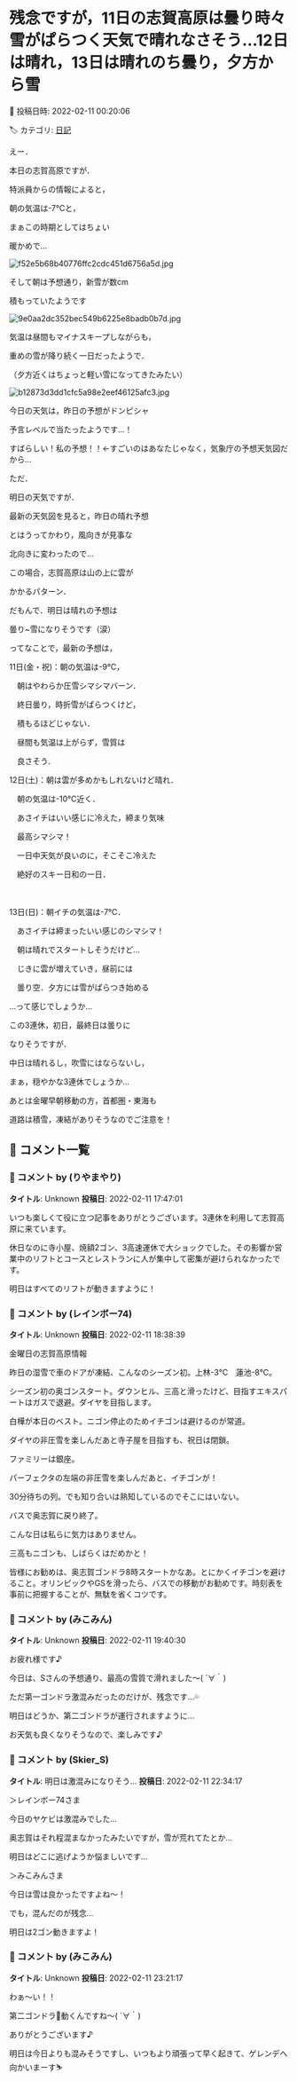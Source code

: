 # 残念ですが，11日の志賀高原は曇り時々雪がぱらつく天気で晴れなさそう…12日は晴れ，13日は晴れのち曇り，夕方から雪

📅 投稿日時: 2022-02-11 00:20:06

🏷️ カテゴリ: [日記](cc4b5682fb7b8b144980957a978653fb0.md)

えー．


本日の志賀高原ですが．


特派員からの情報によると，


朝の気温は-7℃と，


まぁこの時期としてはちょい


暖かめで…




![f52e5b68b40776ffc2cdc451d6756a5d.jpg](images/f52e5b68b40776ffc2cdc451d6756a5d.jpg)




そして朝は予想通り，新雪が数cm


積もっていたようです




![9e0aa2dc352bec549b6225e8badb0b7d.jpg](images/9e0aa2dc352bec549b6225e8badb0b7d.jpg)




気温は昼間もマイナスキープしながらも，


重めの雪が降り続く一日だったようで．


（夕方近くはちょっと軽い雪になってきたみたい）




![b12873d3dd1cfc5a98e2eef46125afc3.jpg](images/b12873d3dd1cfc5a98e2eef46125afc3.jpg)







今日の天気は，昨日の予想がドンピシャ


予言レベルで当たったようです…！


すばらしい！私の予想！！←すごいのはあなたじゃなく，気象庁の予想天気図だから…





ただ．


明日の天気ですが．


最新の天気図を見ると，昨日の晴れ予想


とはうってかわり，風向きが見事な


北向きに変わったので…


この場合，志賀高原は山の上に雲が


かかるパターン．


だもんで．明日は晴れの予想は


曇り~雪になりそうです（涙）





ってなことで，最新の予想は，





11日(金・祝)：朝の気温は-9℃，


　朝はやわらか圧雪シマシマバーン．


　終日曇り，時折雪がぱらつくけど，


　積もるほどじゃない．


　昼間も気温は上がらず，雪質は


　良さそう．





12日(土)：朝は雲が多めかもしれないけど晴れ．


　朝の気温は-10℃近く．


　あさイチはいい感じに冷えた，締まり気味


　最高シマシマ！


　一日中天気が良いのに，そこそこ冷えた


　絶好のスキー日和の一日．


　


13日(日)：朝イチの気温は-7℃．


　あさイチは締まったいい感じのシマシマ！


　朝は晴れでスタートしそうだけど…


　じきに雲が増えていき，昼前には


　曇り空．夕方には雪がぱらつき始める





…って感じでしょうか…


この3連休，初日，最終日は曇りに


なりそうですが．


中日は晴れるし，吹雪にはならないし，


まぁ，穏やかな3連休でしょうか…





あとは金曜早朝移動の方，首都圏・東海も


道路は積雪，凍結がありそうなのでご注意を！

## 💬 コメント一覧

### 💬 コメント by (りやまやり)
**タイトル**: Unknown
**投稿日**: 2022-02-11 17:47:01

いつも楽しくて役に立つ記事をありがとうございます。3連休を利用して志賀高原に来ています。

休日なのに寺小屋、焼額2ゴン、3高速運休で大ショックでした。その影響か営業中のリフトとコースとレストランに人が集中して密集が避けられなかったです。

明日はすべてのリフトが動きますように！

### 💬 コメント by (レインボー74)
**タイトル**: Unknown
**投稿日**: 2022-02-11 18:38:39

金曜日の志賀高原情報

昨日の湿雪で車のドアが凍結、こんなのシーズン初。上林-3℃　蓮池-8℃。

シーズン初の奥ゴンスタート。ダウンヒル、三高と滑ったけど、目指すエキスパートはガスで退避。ダイヤを目指します。

白樺が本日のベスト。ニゴン停止のためイチゴンは避けるのが常道。

ダイヤの非圧雪を楽しんだあと寺子屋を目指すも、祝日は閉鎖。

ファミリーは銀座。

パーフェクタの左端の非圧雪を楽しんだあと、イチゴンが！

30分待ちの列。でも知り合いは熟知しているのでそこにはいない。

バスで奥志賀に戻り終了。

こんな日は私らに気力はありません。

三高もニゴンも、しばらくはだめかと！

皆様にお勧めは、奥志賀ゴンドラ8時スタートかなあ。とにかくイチゴンを避けること。オリンピックやGSを滑ったら、バスでの移動がお勧めです。時刻表を事前に把握することが、無駄を省くコツです。

### 💬 コメント by (みこみん)
**タイトル**: Unknown
**投稿日**: 2022-02-11 19:40:30

お疲れ様です♪

今日は、Sさんの予想通り、最高の雪質で滑れました〜( ´∀｀)

ただ第一ゴンドラ激混みだったのだけが、残念です…💦

明日はどうか、第二ゴンドラが運行されますように…

お天気も良くなりそうなので、楽しみです♪

### 💬 コメント by (Skier_S)
**タイトル**: 明日は激混みになりそう…
**投稿日**: 2022-02-11 22:34:17

＞レインボー74さま

今日のヤケビは激混みでした…

奥志賀はそれ程混まなかったみたいですが，雪が荒れてたとか…

明日はどこに逃げようか悩ましいです…



＞みこみんさま

今日は雪は良かったですよね～！

でも，混んだのが残念…

明日は2ゴン動きますよ！

### 💬 コメント by (みこみん)
**タイトル**: Unknown
**投稿日**: 2022-02-11 23:21:17

わぁ〜い！！

第二ゴンドラ🚡動くんですね〜( ´∀｀)

ありがとうございます♪

明日は今日よりも混みそうですし、いつもより頑張って早く起きて、ゲレンデへ向かいまーす⛷

